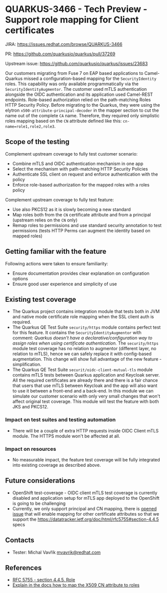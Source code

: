 # QUARKUS-3466 - Tech Preview - Support role mapping for Client certificates

JIRA: https://issues.redhat.com/browse/QUARKUS-3466

PR: https://github.com/quarkusio/quarkus/pull/37269

Upstream issue: https://github.com/quarkusio/quarkus/issues/23683

Our customers migrating from Fuse 7 on EAP based applications to Camel-Quarkus missed a configuration-based 
mapping for the `SecurityIdentity` roles. This capability was only available programmatically via the `SecurityIdentityAugmentor`.
The customer used mTLS authentication alongside the OIDC authentication and its application used Camel-REST endpoints.
Role-based authorization relied on the path-matching Roles HTTP Security Policy.
Before migrating to the Quarkus, they were using the elytron `x500-attribute-principal-decoder` in the mapper section 
to cut the name out of the complete `CA` name.
Therefore, they required only simplistic roles mapping based on the `CN` attribute defined like this: `cn-name=role1,role2,role3`.

## Scope of the testing
Complement upstream coverage to fully test customer scenario:
* Combine mTLS and OIDC authentication mechanism in one app
* Select the mechanism with path-matching HTTP Security Policies
* Authenticate SSL client on request and enforce authentication with the policy
* Enforce role-based authorization for the mapped roles with a roles policy

Complement upstream coverage to fully test feature:
* Use also PKCS12 as it is slowly becoming a new standard
* Map roles both from the `CN` certificate attribute and from a principal (upstream relies on the `CN` only)
* Remap roles to permissions and use standard security annotation to test permissions (tests HTTP Perms can augment the identity based on mapped roles)

## Getting familiar with the feature
Following actions were taken to ensure familiarity:
- Ensure documentation provides clear explanation on configuration options
- Ensure good user experience and simplicity of use

## Existing test coverage
* The Quarkus project contains integration module that tests both in JVM and native mode certificate role mapping when the SSL client auth is required.
* The Quarkus QE Test Suite `security/https` module contains perfect test for this feature. It contains the `SecurityIdentityAugmentor` with comment:
_Quarkus doesn't have a declarative/configuration way to assign roles when using certificate authentication._
The `security/https` module test coverage has no relation to augmentor (different layer, no relation to mTLS), 
hence we can safely replace it with config-based augmentation.
This change will show full advantage of the new feature - simplification.
* The Quarkus QE Test Suite `securit/oidc-client-mutual-tls` module contains mTLS tests between Quarkus application and Keycloak server.
All the required certificates are already there and there is a fair chance that users that use mTLS between Keycloak 
and the app will also want to use it between a front-end and a back-end.
In this module we can simulate our customer scenario with only very small changes that won't affect original test coverage.
This module will test the feature with both JKS and PKCS12.

### Impact on test suites and testing automation
* There will be a couple of extra HTTP requests inside OIDC Client mTLS module. The HTTPS module won't be affected at all. 

### Impact on resources
* No measurable impact, the feature test coverage will be fully integrated into existing coverage as described above.

## Future considerations
* OpenShift test-coverage - OIDC client mTLS test coverage is currently disabled and application setup for mTLS app 
deployed to the OpenShift is going to be challenging
* Currently, we only support principal and CN mapping, there is [opened issue](https://github.com/quarkusio/quarkus/issues/39364)
that will enable mapping for other certificate attributes so that we support the https://datatracker.ietf.org/doc/html/rfc5755#section-4.4.5 specs

## Contacts
* Tester: Michal Vavřík <mvavrik@redhat.com>

## References
- [RFC 5755 - section 4.4.5. Role](https://datatracker.ietf.org/doc/html/rfc5755#section-4.4.5)
- [Explain in the docs how to map the X509 CN attribute to roles](https://github.com/quarkusio/quarkus/pull/39807)